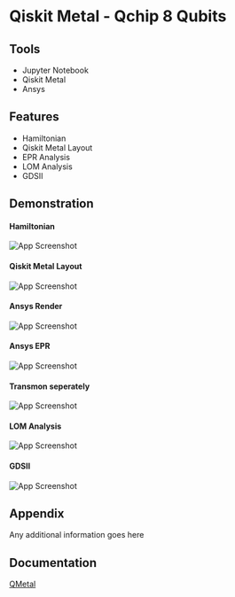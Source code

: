 
# Qiskit Metal - Qchip 8 Qubits



## Tools

- Jupyter Notebook
- Qiskit Metal
- Ansys

## Features

- Hamiltonian
- Qiskit Metal Layout
- EPR Analysis
- LOM Analysis
- GDSII






## Demonstration

#### Hamiltonian
![App Screenshot](https://via.placeholder.com/468x300?text=App+Screenshot+Here)

#### Qiskit Metal Layout
![App Screenshot](/Images/qiskit2)

#### Ansys Render
![App Screenshot](https://via.placeholder.com/468x300?text=App+Screenshot+Here)

#### Ansys EPR
![App Screenshot](https://via.placeholder.com/468x300?text=App+Screenshot+Here)

#### Transmon seperately
![App Screenshot](https://via.placeholder.com/468x300?text=App+Screenshot+Here)

#### LOM Analysis
![App Screenshot](https://via.placeholder.com/468x300?text=App+Screenshot+Here)

#### GDSII
![App Screenshot](https://via.placeholder.com/468x300?text=App+Screenshot+Here)



## Appendix

Any additional information goes here


## Documentation

[QMetal](https://qiskit.org/documentation/metal/)


